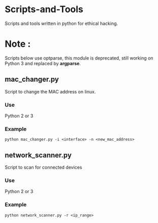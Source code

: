 # Scripts-and-Tools
Scripts and tools written in python for ethical hacking.

# Note :
Scripts below use optparse, this module is deprecated, still working on Python 3 and replaced by **argparse**.

## mac_changer.py
Script to change the MAC address on linux.

### Use
Python 2 or 3

### Example
```
python mac_changer.py -i <interface> -n <new_mac_address>
```
## network_scanner.py
Script to scan for connected devices

### Use
Python 2 or 3

### Example
```
python network_scanner.py -r <ip_range>
```
